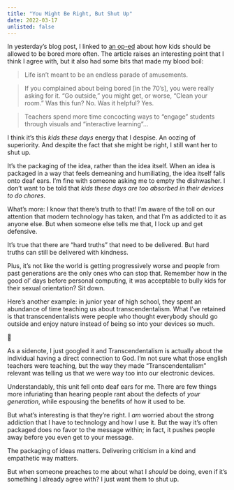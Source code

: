 ```yaml
---
title: "You Might Be Right, But Shut Up"
date: 2022-03-17
unlisted: false
---
```


In yesterday’s blog post, I linked to [an op-ed](https://www.nytimes.com/2019/02/02/opinion/sunday/children-bored.html) about how kids should be allowed to be bored more often. The article raises an interesting point that I think I agree with, but it also had some bits that made my blood boil:

> Life isn’t meant to be an endless parade of amusements.

> If you complained about being bored \[in the 70’s\], you were really asking for it. “Go outside,” you might get, or worse, “Clean your room.” Was this fun? No. Was it helpful? Yes.

> Teachers spend more time concocting ways to “engage” students through visuals and “interactive learning”...

I think it’s this _kids these days_ energy that I despise. An oozing of superiority. And despite the fact that she might be right, I still want her to shut up.

It’s the packaging of the idea, rather than the idea itself. When an idea is packaged in a way that feels demeaning and humiliating, the idea itself falls onto deaf ears. I’m fine with someone asking me to empty the dishwasher. I don’t want to be told that _kids these days are too absorbed in their devices to do chores_.

What’s more: I know that there’s truth to that! I’m aware of the toll on our attention that modern technology has taken, and that I’m as addicted to it as anyone else. But when someone else tells me that, I lock up and get defensive.

It’s true that there are “hard truths” that need to be delivered. But hard truths can still be delivered with kindness.

Plus, it’s not like the world is getting progressively worse and people from past generations are the only ones who can stop that. Remember how in the good ol’ days before personal computing, it was acceptable to bully kids for their sexual orientation? Sit down.

Here’s another example: in junior year of high school, they spent an abundance of time teaching us about transcendentalism. What I’ve retained is that transcendentalists were people who thought everybody should go outside and enjoy nature instead of being so into your devices so much.

👋

As a sidenote, I just googled it and Transcendentalism is actually about the individual having a direct connection to God. I’m not sure what those english teachers were teaching, but the way they made “Transcendentalism” relevant was telling us that we were way too into our electronic devices.

Understandably, this unit fell onto deaf ears for me. There are few things more infuriating than hearing people rant about the defects of _your generation_, while espousing the benefits of how it used to be.

But what’s interesting is that they’re right. I _am_ worried about the strong addiction that I have to technology and how I use it. But the way it’s often packaged does no favor to the message within; in fact, it pushes people away before you even get to your message.

The packaging of ideas matters. Delivering criticism in a kind and empathetic way matters.

But when someone preaches to me about what I _should_ be doing, even if it’s something I already agree with? I just want them to shut up.
